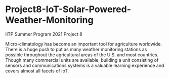 # Project8-IoT-Solar-Powered-Weather-Monitoring
IITP Summer Program 2021 Project 8

Micro-climatology has become an important tool for agriculture worldwide. There is a huge push to put as many weather monitoring stations as possible throughout the agricultural areas of the U.S. and most countries. Though many commercial units are available, building a unit consisting of sensors and communications systems is a valuable learning experience and covers almost all facets of IoT.
